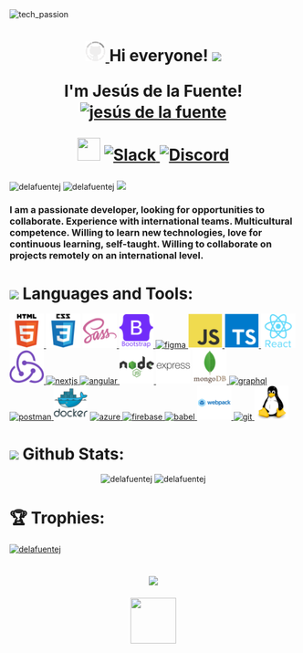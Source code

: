 <img src="./banner_in_gh.jpg" alt="tech_passion" width="1000px" height="200px">
<h1 align="left">

<p align="center"><a href="https://github.com/delafuentej" target="_blank"> <img src="https://raw.githubusercontent.com/AhmedFathyDev/AhmedFathyDev/main/GitHub.gif" alt="GitHub Octocat Logo" height="35"> </a>Hi everyone! <img src="https://media.giphy.com/media/hvRJCLFzcasrR4ia7z/giphy.gif" width="35"> </p> <p align="center">I'm Jesús de la Fuente! <a href="https://www.linkedin.com/in/jesus-de-la-fuente-b5325047/" target="_blank">
    <img align="center" src="https://raw.githubusercontent.com/rahuldkjain/github-profile-readme-generator/master/src/images/icons/Social/linked-in-alt.svg" alt="jesús de la fuente" height="30" width="40" />
       
  </a></p>
  
<p align="center">
       <img  src = "https://user-images.githubusercontent.com/63050133/156777293-72a6e681-2582-4a9d-ad92-09d1181d47c7.gif" width = 40px height=40px>
 <a href="https://join.slack.com/t/delafuente-dev/shared_invite/zt-2otlrj6df-lxzvRzFg3JztKVsBo~QWBQ" target="_blank">
    <img src="https://img.shields.io/badge/delafuente-dev-%237289DA?style=for-the-badge&logo=slack&logoColor=white" alt="Slack">
  </a>

  <a href="https://discord.com/users/delafuente_dev" target="_blank">
    <img src="https://img.shields.io/badge/delafuente_dev%231234-%237289DA?style=for-the-badge&logo=discord&logoColor=black" alt="Discord">
  </a>

</p>

</h1>

<div align="left" style={display: "flex"}>
          <img src="https://komarev.com/ghpvc/?username=delafuentej&label=Profile%20views&color=0e75b6&style=flat" alt="delafuentej" /> 
              <img src="https://img.shields.io/github/stars/delafuentej?style=social" alt="delafuentej"/> 
               <img src="https://img.shields.io/github/followers/delafuentej?style=social" />     
</div>

<h3 align="left">I am a passionate developer, looking for opportunities to collaborate. Experience with international teams. Multicultural competence. Willing to learn new technologies, love for continuous learning, self-taught. Willing to collaborate on projects remotely on an international level.</h3>

# <img src="https://media2.giphy.com/media/QssGEmpkyEOhBCb7e1/giphy.gif?cid=ecf05e47a0n3gi1bfqntqmob8g9aid1oyj2wr3ds3mg700bl&rid=giphy.gif" width ="25"> <b>Languages and Tools:</b>

<p align="left"> 
<a href="https://www.w3.org/html/" target="_blank" rel="noreferrer"> <img src="https://raw.githubusercontent.com/devicons/devicon/master/icons/html5/html5-original-wordmark.svg" alt="html5" width="60" height="60"/> </a>
<a href="https://www.w3schools.com/css/" target="_blank" rel="noreferrer"> <img src="https://raw.githubusercontent.com/devicons/devicon/master/icons/css3/css3-original-wordmark.svg" alt="css3" width="60" height="60"/></a> 
<a href="https://sass-lang.com" target="_blank" rel="noreferrer"> <img src="https://raw.githubusercontent.com/devicons/devicon/master/icons/sass/sass-original.svg" alt="sass" width="60" height="60"/> </a>
<a href="https://getbootstrap.com" target="_blank" rel="noreferrer"> <img src="https://raw.githubusercontent.com/devicons/devicon/master/icons/bootstrap/bootstrap-plain-wordmark.svg" alt="bootstrap" width="60" height="60"/> </a> 
<a href="https://www.figma.com/" target="_blank" rel="noreferrer"> <img src="https://www.vectorlogo.zone/logos/figma/figma-icon.svg" alt="figma" width="60" height="60"/> </a>
<a href="https://developer.mozilla.org/en-US/docs/Web/JavaScript" target="_blank" rel="noreferrer"> <img src="https://raw.githubusercontent.com/devicons/devicon/master/icons/javascript/javascript-original.svg" alt="javascript" width="60" height="60"/> </a> 
<a href="https://www.typescriptlang.org/" target="_blank" rel="noreferrer"> <img src="https://raw.githubusercontent.com/devicons/devicon/master/icons/typescript/typescript-original.svg" alt="typescript" width="60" height="60"/> </a>
<a href="https://reactjs.org/" target="_blank" rel="noreferrer"> <img src="https://raw.githubusercontent.com/devicons/devicon/master/icons/react/react-original-wordmark.svg" alt="react" width="60" height="60"/> </a>
<a href="https://redux.js.org" target="_blank" rel="noreferrer"> <img src="https://raw.githubusercontent.com/devicons/devicon/master/icons/redux/redux-original.svg" alt="redux" width="60" height="60"/> </a>
<a href="https://nextjs.org/" target="_blank" rel="noreferrer"> <img src="https://cdn.worldvectorlogo.com/logos/nextjs-2.svg" alt="nextjs" width="60" height="60"/> </a>
<a href="https://angular.io" target="_blank" rel="noreferrer"> <img src="https://angular.io/assets/images/logos/angular/angular.svg" alt="angular" width="60" height="60"/> </a> 
<a href="https://nodejs.org" target="_blank" rel="noreferrer"> <img src="https://raw.githubusercontent.com/devicons/devicon/master/icons/nodejs/nodejs-original-wordmark.svg" alt="nodejs" width="60" height="60"/> </a> 
<a href="https://expressjs.com" target="_blank" rel="noreferrer"> <img src="https://raw.githubusercontent.com/devicons/devicon/master/icons/express/express-original-wordmark.svg" alt="express" width="60" height="60"/></a>
<a href="https://www.mongodb.com/" target="_blank" rel="noreferrer"> <img src="https://raw.githubusercontent.com/devicons/devicon/master/icons/mongodb/mongodb-original-wordmark.svg" alt="mongodb" width="60" height="60"/> </a> 
<a href="https://graphql.org" target="_blank" rel="noreferrer"> <img src="https://www.vectorlogo.zone/logos/graphql/graphql-icon.svg" alt="graphql" width="60" height="60"/> </a> 
<a href="https://postman.com" target="_blank" rel="noreferrer"> <img src="https://www.vectorlogo.zone/logos/getpostman/getpostman-icon.svg" alt="postman" width="60" height="60"/> </a> 
<a href="https://www.docker.com/" target="_blank" rel="noreferrer"> <img src="https://raw.githubusercontent.com/devicons/devicon/master/icons/docker/docker-original-wordmark.svg" alt="docker" width="60" height="60"/></a> 
<a href="https://azure.microsoft.com/en-in/" target="_blank" rel="noreferrer"> <img src="https://www.vectorlogo.zone/logos/microsoft_azure/microsoft_azure-icon.svg" alt="azure" width="60" height="60"/> </a> 
<a href="https://firebase.google.com/" target="_blank" rel="noreferrer"> <img src="https://www.vectorlogo.zone/logos/firebase/firebase-icon.svg" alt="firebase" width="60" height="60"/> </a> 
<a href="https://babeljs.io/" target="_blank" rel="noreferrer"> <img src="https://www.vectorlogo.zone/logos/babeljs/babeljs-icon.svg" alt="babel" width="60" height="60"/> </a>
<a href="https://webpack.js.org" target="_blank" rel="noreferrer"> <img src="https://raw.githubusercontent.com/devicons/devicon/d00d0969292a6569d45b06d3f350f463a0107b0d/icons/webpack/webpack-original-wordmark.svg" alt="webpack" width="60" height="60"/> </a> 
<a href="https://git-scm.com/" target="_blank" rel="noreferrer"> <img src="https://www.vectorlogo.zone/logos/git-scm/git-scm-icon.svg" alt="git" width="60" height="60"/> </a>
<a href="https://www.linux.org/" target="_blank" rel="noreferrer"> <img src="https://raw.githubusercontent.com/devicons/devicon/master/icons/linux/linux-original.svg" alt="linux" width="60" height="60"/> </a>
</p>

# <img src="https://media.giphy.com/media/iY8CRBdQXODJSCERIr/giphy.gif" width="35"> <b>Github Stats:</b>

<p align="center">
  <img  src="https://github-readme-stats.vercel.app/api/top-langs?username=delafuentej&show_icons=true&locale=en&layout=compact" alt="delafuentej" />
  <img  src="https://github-readme-stats.vercel.app/api?username=delafuentej&show_icons=true&locale=en" alt="delafuentej" />
</p>

# :trophy: <b>Trophies: </b>

<p align="left"> 
  <a href="https://github.com/ryo-ma/github-profile-trophy">
    <img src="https://github-profile-trophy.vercel.app/?username=delafuentej" alt="delafuentej" />
  </a> 
</p>

# <h4 align="center"><img src="https://readme-typing-svg.herokuapp.com/?font=Righteous&size=60&center=true&vCenter=true&width=1000&height=70&duration=4000&lines=Thanks+for+visiting!;+Feel+free+to+contact+me!;I+am+always+ready+to+collaborate!"></h4>

<p align="center"><img src="https://raw.githubusercontent.com/Tarikul-Islam-Anik/Animated-Fluent-Emojis/master/Emojis/Hand%20gestures/Handshake.png" width="80" height="80"/></p>
